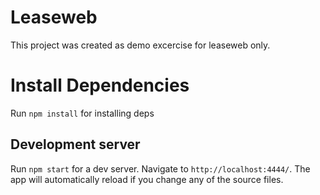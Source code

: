 # Leaseweb

This project was created as demo excercise for leaseweb only. 

# Install Dependencies

Run `npm install` for installing deps


## Development server

Run `npm start` for a dev server. Navigate to `http://localhost:4444/`. The app will automatically reload if you change any of the source files.


